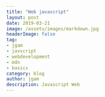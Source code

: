 ```yaml
---
title: "Web javascript"
layout: post
date: 2019-03-21
image: /assets/images/markdown.jpg
headerImage: false
tag:
- jgam
- javscript
- webdevelopment
- mdn
- basics
category: blog
author: jgam
description: Javascript Web
---
```


##